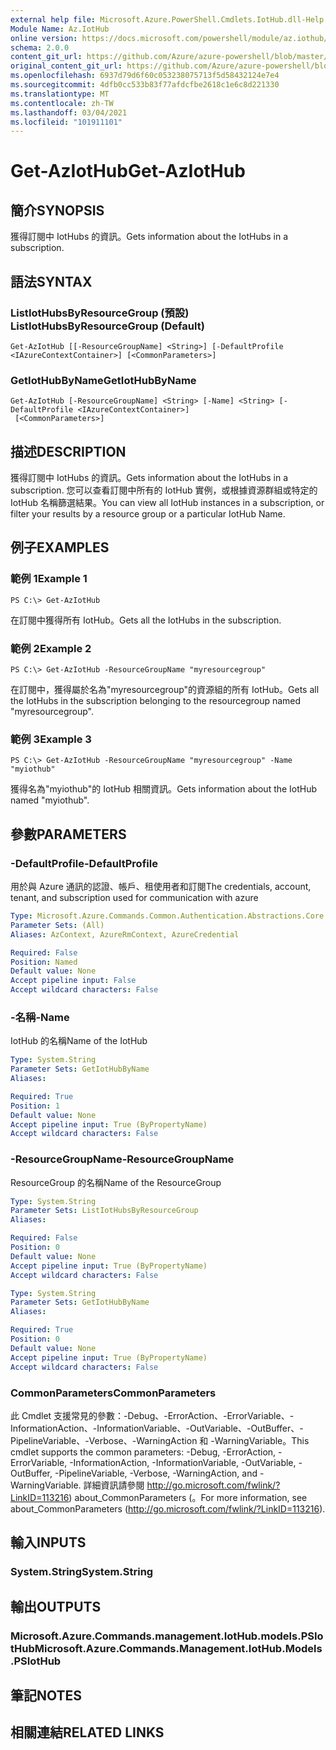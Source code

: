 ```yaml
---
external help file: Microsoft.Azure.PowerShell.Cmdlets.IotHub.dll-Help.xml
Module Name: Az.IotHub
online version: https://docs.microsoft.com/powershell/module/az.iothub/get-aziothub
schema: 2.0.0
content_git_url: https://github.com/Azure/azure-powershell/blob/master/src/IotHub/IotHub/help/Get-AzIotHub.md
original_content_git_url: https://github.com/Azure/azure-powershell/blob/master/src/IotHub/IotHub/help/Get-AzIotHub.md
ms.openlocfilehash: 6937d79d6f60c053238075713f5d58432124e7e4
ms.sourcegitcommit: 4dfb0cc533b83f77afdcfbe2618c1e6c8d221330
ms.translationtype: MT
ms.contentlocale: zh-TW
ms.lasthandoff: 03/04/2021
ms.locfileid: "101911101"
---
```

# <span data-ttu-id="9f55f-101">Get-AzIotHub</span><span class="sxs-lookup"><span data-stu-id="9f55f-101">Get-AzIotHub</span></span>

## <span data-ttu-id="9f55f-102">簡介</span><span class="sxs-lookup"><span data-stu-id="9f55f-102">SYNOPSIS</span></span>
<span data-ttu-id="9f55f-103">獲得訂閱中 IotHubs 的資訊。</span><span class="sxs-lookup"><span data-stu-id="9f55f-103">Gets information about the IotHubs in a subscription.</span></span>

## <span data-ttu-id="9f55f-104">語法</span><span class="sxs-lookup"><span data-stu-id="9f55f-104">SYNTAX</span></span>

### <span data-ttu-id="9f55f-105">ListIotHubsByResourceGroup (預設) </span><span class="sxs-lookup"><span data-stu-id="9f55f-105">ListIotHubsByResourceGroup (Default)</span></span>
```
Get-AzIotHub [[-ResourceGroupName] <String>] [-DefaultProfile <IAzureContextContainer>] [<CommonParameters>]
```

### <span data-ttu-id="9f55f-106">GetIotHubByName</span><span class="sxs-lookup"><span data-stu-id="9f55f-106">GetIotHubByName</span></span>
```
Get-AzIotHub [-ResourceGroupName] <String> [-Name] <String> [-DefaultProfile <IAzureContextContainer>]
 [<CommonParameters>]
```

## <span data-ttu-id="9f55f-107">描述</span><span class="sxs-lookup"><span data-stu-id="9f55f-107">DESCRIPTION</span></span>
<span data-ttu-id="9f55f-108">獲得訂閱中 IotHubs 的資訊。</span><span class="sxs-lookup"><span data-stu-id="9f55f-108">Gets information about the IotHubs in a subscription.</span></span>
<span data-ttu-id="9f55f-109">您可以查看訂閱中所有的 IotHub 實例，或根據資源群組或特定的 IotHub 名稱篩選結果。</span><span class="sxs-lookup"><span data-stu-id="9f55f-109">You can view all IotHub instances in a subscription, or filter your results by a resource group or a particular IotHub Name.</span></span>

## <span data-ttu-id="9f55f-110">例子</span><span class="sxs-lookup"><span data-stu-id="9f55f-110">EXAMPLES</span></span>

### <span data-ttu-id="9f55f-111">範例 1</span><span class="sxs-lookup"><span data-stu-id="9f55f-111">Example 1</span></span>
```
PS C:\> Get-AzIotHub
```

<span data-ttu-id="9f55f-112">在訂閱中獲得所有 IotHub。</span><span class="sxs-lookup"><span data-stu-id="9f55f-112">Gets all the IotHubs in the subscription.</span></span>

### <span data-ttu-id="9f55f-113">範例 2</span><span class="sxs-lookup"><span data-stu-id="9f55f-113">Example 2</span></span>
```
PS C:\> Get-AzIotHub -ResourceGroupName "myresourcegroup"
```

<span data-ttu-id="9f55f-114">在訂閱中，獲得屬於名為"myresourcegroup"的資源組的所有 IotHub。</span><span class="sxs-lookup"><span data-stu-id="9f55f-114">Gets all the IotHubs in the subscription belonging to the resourcegroup named "myresourcegroup".</span></span>

### <span data-ttu-id="9f55f-115">範例 3</span><span class="sxs-lookup"><span data-stu-id="9f55f-115">Example 3</span></span>
```
PS C:\> Get-AzIotHub -ResourceGroupName "myresourcegroup" -Name "myiothub"
```

<span data-ttu-id="9f55f-116">獲得名為"myiothub"的 IotHub 相關資訊。</span><span class="sxs-lookup"><span data-stu-id="9f55f-116">Gets information about the IotHub named "myiothub".</span></span>

## <span data-ttu-id="9f55f-117">參數</span><span class="sxs-lookup"><span data-stu-id="9f55f-117">PARAMETERS</span></span>

### <span data-ttu-id="9f55f-118">-DefaultProfile</span><span class="sxs-lookup"><span data-stu-id="9f55f-118">-DefaultProfile</span></span>
<span data-ttu-id="9f55f-119">用於與 Azure 通訊的認證、帳戶、租使用者和訂閱</span><span class="sxs-lookup"><span data-stu-id="9f55f-119">The credentials, account, tenant, and subscription used for communication with azure</span></span>

```yaml
Type: Microsoft.Azure.Commands.Common.Authentication.Abstractions.Core.IAzureContextContainer
Parameter Sets: (All)
Aliases: AzContext, AzureRmContext, AzureCredential

Required: False
Position: Named
Default value: None
Accept pipeline input: False
Accept wildcard characters: False
```

### <span data-ttu-id="9f55f-120">-名稱</span><span class="sxs-lookup"><span data-stu-id="9f55f-120">-Name</span></span>
<span data-ttu-id="9f55f-121">IotHub 的名稱</span><span class="sxs-lookup"><span data-stu-id="9f55f-121">Name of the IotHub</span></span>

```yaml
Type: System.String
Parameter Sets: GetIotHubByName
Aliases:

Required: True
Position: 1
Default value: None
Accept pipeline input: True (ByPropertyName)
Accept wildcard characters: False
```

### <span data-ttu-id="9f55f-122">-ResourceGroupName</span><span class="sxs-lookup"><span data-stu-id="9f55f-122">-ResourceGroupName</span></span>
<span data-ttu-id="9f55f-123">ResourceGroup 的名稱</span><span class="sxs-lookup"><span data-stu-id="9f55f-123">Name of the ResourceGroup</span></span>

```yaml
Type: System.String
Parameter Sets: ListIotHubsByResourceGroup
Aliases:

Required: False
Position: 0
Default value: None
Accept pipeline input: True (ByPropertyName)
Accept wildcard characters: False
```

```yaml
Type: System.String
Parameter Sets: GetIotHubByName
Aliases:

Required: True
Position: 0
Default value: None
Accept pipeline input: True (ByPropertyName)
Accept wildcard characters: False
```

### <span data-ttu-id="9f55f-124">CommonParameters</span><span class="sxs-lookup"><span data-stu-id="9f55f-124">CommonParameters</span></span>
<span data-ttu-id="9f55f-125">此 Cmdlet 支援常見的參數：-Debug、-ErrorAction、-ErrorVariable、-InformationAction、-InformationVariable、-OutVariable、-OutBuffer、-PipelineVariable、-Verbose、-WarningAction 和 -WarningVariable。</span><span class="sxs-lookup"><span data-stu-id="9f55f-125">This cmdlet supports the common parameters: -Debug, -ErrorAction, -ErrorVariable, -InformationAction, -InformationVariable, -OutVariable, -OutBuffer, -PipelineVariable, -Verbose, -WarningAction, and -WarningVariable.</span></span> <span data-ttu-id="9f55f-126">詳細資訊請參閱 http://go.microsoft.com/fwlink/?LinkID=113216) about_CommonParameters (。</span><span class="sxs-lookup"><span data-stu-id="9f55f-126">For more information, see about_CommonParameters (http://go.microsoft.com/fwlink/?LinkID=113216).</span></span>

## <span data-ttu-id="9f55f-127">輸入</span><span class="sxs-lookup"><span data-stu-id="9f55f-127">INPUTS</span></span>

### <span data-ttu-id="9f55f-128">System.String</span><span class="sxs-lookup"><span data-stu-id="9f55f-128">System.String</span></span>

## <span data-ttu-id="9f55f-129">輸出</span><span class="sxs-lookup"><span data-stu-id="9f55f-129">OUTPUTS</span></span>

### <span data-ttu-id="9f55f-130">Microsoft.Azure.Commands.management.IotHub.models.PSIotHub</span><span class="sxs-lookup"><span data-stu-id="9f55f-130">Microsoft.Azure.Commands.Management.IotHub.Models.PSIotHub</span></span>

## <span data-ttu-id="9f55f-131">筆記</span><span class="sxs-lookup"><span data-stu-id="9f55f-131">NOTES</span></span>

## <span data-ttu-id="9f55f-132">相關連結</span><span class="sxs-lookup"><span data-stu-id="9f55f-132">RELATED LINKS</span></span>
